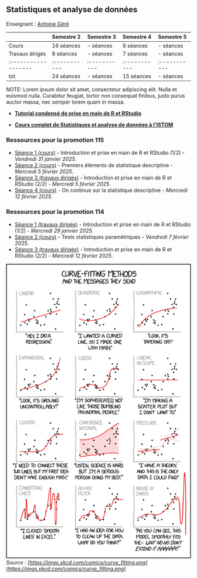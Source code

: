 ## Statistiques et analyse de données 

Enseignant : [Antoine Géré](mailto:a.gere@istom.fr)

|                   | Semestre 2 | Semestre 3 | Semestre 4 | Semestre 5 |
|:------------------|:-----------|:-----------|:-----------|:-----------|
| Cours             | 16 séances | - séances  | 8 séances  | - séances  |
| Travaux dirigés   | 8 séances  | - séances  | 7 séances  | - séances  |
|:------------------|:-----------|:-----------|:-----------|:-----------|
| tot.              | 24 séances | - séances  | 15 séances | - séances  |


NOTE: Lorem ipsum dolor sit amet, consectetur adipiscing elit. Nulla et euismod
nulla. Curabitur feugiat, tortor non consequat finibus, justo purus auctor
massa, nec semper lorem quam in massa.

- [**Tutorial condensé de prise en main de R et RStudio**](./sTa7/tuto_R_RStudio/Book_Last_Version/index.html)

- [**Cours complet de Statistiques et analyse de données à l'ISTOM**](./sTa7/LectureStat/Book/index.html)

### Ressources pour la promotion 115

- [Séance 1 (cours)](./sTa7/tuto_R_RStudio/Book_Last_Version/index.html) - Introduction et prise en main de R et RStudio (1/2) - _Vendredi 31 janvier 2025_.
- [Séance 2 (cours)](./sTa7/stat_descriptive/presentation.html) - Premiers éléments de statistique descriptive - _Mercredi 5 février 2025_.
- [Séance 3 (travaux dirigés)](./sTa7/tuto_R_RStudio/Book_Last_Version/index.html) - Introduction et prise en main de R et RStudio (2/2) - _Mercredi 5 février 2025_.
- [Séance 4 (cours)](./sTa7/stat_descriptive/presentation.html) - On continue sur la statistique descriptive - _Mercredi 12 février 2025_.

### Ressources pour la promotion 114

- [Séance 1 (travaux dirigés)](./sTa7/tuto_R_RStudio/Book_Last_Version/index.html) - Introduction et prise en main de R et RStudio (1/2) - _Mercredi 29 janvier 2025_.
- [Séance 2 (cours)](./sTa7/test_stat/presentation.html) - Tests statistiques paramétriques - _Vendredi 7 février 2025_.
- [Séance 3 (travaux dirigés)](./sTa7/tuto_R_RStudio/Book_Last_Version/index.html) - Introduction et prise en main de R et RStudio (2/2) - _Mercredi 12 février 2025_.


![image](./img/curve_fitting.png)  
_Source : [https://imgs.xkcd.com/comics/curve_fitting.png](https://imgs.xkcd.com/comics/curve_fitting.png)_
